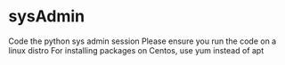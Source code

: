 # sysAdmin
Code the python sys admin session
Please ensure you run the code on a linux distro
For installing packages on Centos, use yum instead of apt

